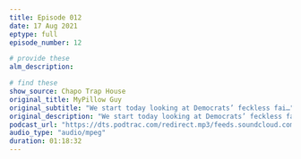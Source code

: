 ```yaml
---
title: Episode 012
date: 17 Aug 2021
eptype: full
episode_number: 12

# provide these
alm_description: 

# find these
show_source: Chapo Trap House
original_title: MyPillow Guy
original_subtitle: "We start today looking at Democrats’ feckless fai…"
original_description: "We start today looking at Democrats’ feckless failure to extend the eviction moratorium. That being a fairly dismal topic, we try to lighten things up with two reading series checking in with how some old friends of the show are handling their new post-election lives in DC."
podcast_url: "https://dts.podtrac.com/redirect.mp3/feeds.soundcloud.com/stream/1099059202-chapo-trap-house-546-mypillow-guy-mypillow-guy-and-me-8221.mp3"
audio_type: "audio/mpeg"
duration: 01:18:32
---
```

